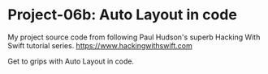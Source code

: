 # Project-06b: Auto Layout in code
My project source code from following Paul Hudson's superb Hacking With Swift tutorial series. https://www.hackingwithswift.com

Get to grips with Auto Layout in code.
